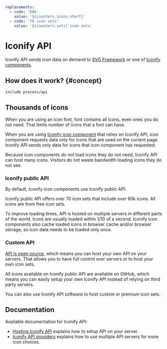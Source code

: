 ```yaml
replacements:
  - code: '60k'
    value: '${counters.icons-short}'
  - code: '70 icon sets'
    value: '${counters.sets} icon sets'
```

# Iconify API

Iconify API sends icon data on demand to [SVG Framework](../../icon-components/svg-framework/index.md) or one of [Iconify components](../../icon-components/components/index.md).

## How does it work? {#concept}

`include process/api`

## Thousands of icons

When you are using an icon font, font contains all icons, even ones you do not need. That limits number of icons that a font can have.

When you are using [Iconify icon component](../../icon-components/index.md) that relies on Iconify API, icon component requests data only for icons that are used on the current page. Iconify API sends only data for icons that icon component has requested.

Because icon components do not load icons they do not need, Iconify API can host many icons. Visitors do not waste bandwidth loading icons they do not see.

### Iconify public API

By default, Iconify icon components use Iconify public API.

Iconify public API offers over 70 icon sets that include over 60k icons. All icons are from free icon sets.

To improve loading times, API is hosted on multiple servers in different parts of the world. Icons are usually loaded within 1/10 of a second. Iconify icon components also cache loaded icons in browser cache and/or browser storage, so icon data needs to be loaded only once.

### Custom API

[API is open source](https://github.com/iconify/api.js), which means you can host your own API on your servers. That allows you to have full control over servers or to host your own icon sets.

All icons available on Iconify public API are available on GitHub, which means you can easily setup your own Iconify API instead of relying on third party servers.

You can also use Iconify API software to host custom or premium icon sets.

## Documentation

Available documentation for Iconify API:

- [Hosting Iconify API](./hosting.md) explains how to setup API on your server.
- [Iconify API providers](./providers.md) explains how to use multiple API servers for more icon choices.
